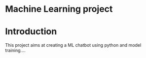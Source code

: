 # Machine Learning project
# Introduction
This project aims at creating a ML chatbot using python and model training....

